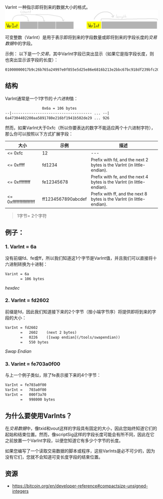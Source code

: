 VarInt
一种指示即将到来的数据大小的格式。
![varint-1.png](img/varint-1.svg)

可变整数（VarInt）是用于表示即将到来的字段数量或即将到来的字段长度的*交易数据*中的字段。

示例：
以下是一个*交易*，其中VarInt字段已突出显示（如果它是指字段长度，则也突出显示该字段的长度）：
```
01000000017b9c26b765a24997e0f855e5d25e86e6816b213e2bbc67bc918df239bfc20158040000006a47304402200aa5891780e216bf1941b502de29890834a2584eb576657e340d1fa95f2c0268022010712e05b30bfa9a9aaa146927fce1819f2ec6d118d25946256770541a8117b6012103d2305c392cbd5ac36b54d3f23f7305ee024e25000f5277a8c065e12df5035926ffffffff028555a700000000001976a914aca504fd373f5f3ba2774a3643d714d6419463bc88ac9bc0ba01000000001976a9143bbebbd7a3414f9e5afebe79b3b408bada63cde288ac00000000
```

## 结构
VarInt通常是一个1字节的*十六进制*值：
```
                 0x6a = 106 bytes
--|------------------------------------- ... --|
6a47304402200aa5891780e216bf1941b502de29 ... 926
```

然而，如果VarInt大于0xfc（所以你要表达的数字不能适应两个十六进制字符），那么你可以按照以下方式扩展字段：

|大小	|示例	|描述|
|---|---|---|
|<= 0xfc|	12|---|	
|<= 0xffff	|fd1234|	Prefix with fd, and the next 2 bytes is the VarInt (in little-endian).|
|<= 0xffffffff|	fe12345678|	Prefix with fe, and the next 4 bytes is the VarInt (in little-endian).|
|<= 0xffffffffffffffff|	ff1234567890abcdef|	Prefix with ff, and the next 8 bytes is the VarInt (in little-endian).|

>1字节= 2个字符

## 例子：

### 1. VarInt = 6a

没有前缀fd、fe或ff，所以我们知道这1个字节是VarInt值，并且我们可以直接将十六进制转换为十进制：
```
Varint = 6a
       = 106 bytes
```
*hexdec*

### 2. VarInt = fd2602
前缀是fd，因此我们知道接下来的2个字节（按小端字节序）将提供即将到来的字段的大小：
```
VarInt = fd2602
       =   2602    (next 2 bytes)
       =   0226    ([swap endian](/tools/swapendian))
       =   550 bytes
```
*Swap Endian*

### 3. Varint = fe703a0f00
与上一个例子类似，除了fe表示接下来的4个字节：
```
VarInt = fe703a0f00
VarInt =   703a0f00
VarInt =   000f3a70
       =   998000 bytes

```

## 为什么要使用VarInts？

在*交易数据*中，像txid和vout这样的字段具有固定的大小，因此您始终知道它们的起始和结束位置。然而，像scriptSig这样的字段长度可能会有所不同，因此在它之前放置一个VarInt字段，以便您知道它有多少个字节的长度。

如果您编写了一个读取交易数据的脚本或程序，这些VarInts是必不可少的，因为没有它们，您就不会知道可变长度字段的结束位置。

## 资源
* https://bitcoin.org/en/developer-reference#compactsize-unsigned-integers